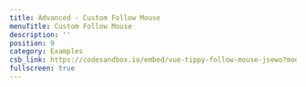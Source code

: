 ```yaml
---
title: Advanced - Custom Follow Mouse
menuTitle: Custom Follow Mouse
description: ''
position: 9
category: Examples
csb_link: https://codesandbox.io/embed/vue-tippy-follow-mouse-jsewo?module=/src/App.js&hidenavigation=1&theme=dark
fullscreen: true
---
```


<code-sandbox :src="csb_link"></code-sandbox>
